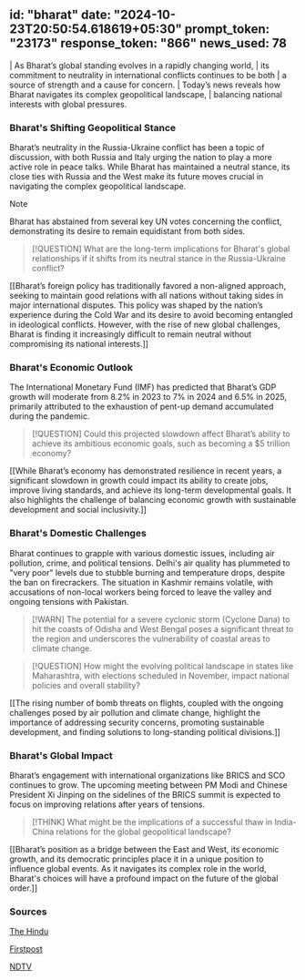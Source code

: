 
id: "bharat"
date: "2024-10-23T20:50:54.618619+05:30"
prompt_token: "23173"
response_token: "866"
news_used: 78
------
| As Bharat’s global standing evolves in a rapidly changing world, 
| its commitment to neutrality in international conflicts continues to be both
| a source of strength and a cause for concern. 
| Today’s news reveals how Bharat navigates its complex geopolitical landscape,
| balancing national interests with global pressures.

### Bharat's Shifting Geopolitical Stance

Bharat’s neutrality in the Russia-Ukraine conflict has been a topic of discussion, with both Russia and Italy urging the nation to play a more active role in peace talks. While Bharat has maintained a neutral stance, its close ties with Russia and the West make its future moves crucial in navigating the complex geopolitical landscape. 

> [!NOTE]
> Bharat has abstained from several key UN votes concerning the conflict, demonstrating its desire to remain equidistant from both sides.

> [!QUESTION]
> What are the long-term implications for Bharat's global relationships if it shifts from its neutral stance in the Russia-Ukraine conflict?

[[Bharat’s foreign policy has traditionally favored a non-aligned approach, seeking to maintain good relations with all nations without taking sides in major international disputes. This policy was shaped by the nation’s experience during the Cold War and its desire to avoid becoming entangled in ideological conflicts. However, with the rise of new global challenges, Bharat is finding it increasingly difficult to remain neutral without compromising its national interests.]]

### Bharat's Economic Outlook

The International Monetary Fund (IMF) has predicted that Bharat’s GDP growth will moderate from 8.2% in 2023 to 7% in 2024 and 6.5% in 2025, primarily attributed to the exhaustion of pent-up demand accumulated during the pandemic.  

> [!QUESTION]
> Could this projected slowdown affect Bharat’s ability to achieve its ambitious economic goals, such as becoming a $5 trillion economy?

[[While Bharat’s economy has demonstrated resilience in recent years, a significant slowdown in growth could impact its ability to create jobs, improve living standards, and achieve its long-term developmental goals. It also highlights the challenge of balancing economic growth with sustainable development and social inclusivity.]]

### Bharat's Domestic Challenges

Bharat continues to grapple with various domestic issues, including air pollution, crime, and political tensions. Delhi's air quality has plummeted to "very poor" levels due to stubble burning and temperature drops, despite the ban on firecrackers. The situation in Kashmir remains volatile, with accusations of non-local workers being forced to leave the valley and ongoing tensions with Pakistan. 

> [!WARN]
> The potential for a severe cyclonic storm (Cyclone Dana) to hit the coasts of Odisha and West Bengal poses a significant threat to the region and underscores the vulnerability of coastal areas to climate change.

> [!QUESTION]
> How might the evolving political landscape in states like Maharashtra, with elections scheduled in November, impact national policies and overall stability?

[[The rising number of bomb threats on flights, coupled with the ongoing challenges posed by air pollution and climate change,  highlight the importance of addressing security concerns, promoting sustainable development, and finding solutions to long-standing political divisions.]]

### Bharat's Global Impact

Bharat’s engagement with international organizations like BRICS and SCO continues to grow. The upcoming meeting between PM Modi and Chinese President Xi Jinping on the sidelines of the BRICS summit is expected to focus on improving relations after years of tensions. 

> [!THINK]
> What might be the implications of a successful thaw in India-China relations for the global geopolitical landscape?

[[Bharat’s position as a bridge between the East and West, its economic growth, and its democratic principles place it in a unique position to influence global events. As it navigates its complex role in the world, Bharat's choices will have a profound impact on the future of the global order.]]

### Sources

[The Hindu](https://www.thehindu.com/)

[Firstpost](https://www.firstpost.com/)

[NDTV](https://www.ndtv.com/)

